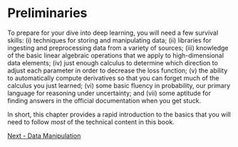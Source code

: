 #  Preliminaries

To prepare for your dive into deep learning,
you will need a few survival skills:
(i) techniques for storing and manipulating data;
(ii) libraries for ingesting 
and preprocessing data from a variety of sources;
(iii) knowledge of the basic linear algebraic operations
that we apply to high-dimensional data elements;
(iv) just enough calculus to determine
which direction to adjust each parameter
in order to decrease the loss function;
(v) the ability to automatically compute derivatives
so that you can forget much of 
the calculus you just learned;
(vi) some basic fluency in probability,
our primary language for reasoning under uncertainty;
and (vii) some aptitude for finding answers 
in the official documentation when you get stuck.

In short, this chapter provides a rapid introduction 
to the basics that you will need to follow 
*most* of the technical content in this book.

[Next - Data Manipulation](ndarray.md)
